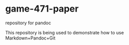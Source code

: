 # game-471-paper
repository for pandoc

This repository is being used to demonstrate how to use Markdown+Pandoc+Git
